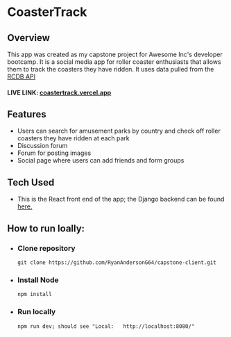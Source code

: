 # CoasterTrack

## Overview

This app was created as my capstone project for Awesome Inc's developer bootcamp.  It is a social media app for roller coaster enthusiasts that allows them to track the coasters they have ridden.  It uses data pulled from the [RCDB API](https://github.com/fabianrguez/rcdb-api)

#### LIVE LINK: [coastertrack.vercel.app](coastertrack.vercel.app)

## Features

-   Users can search for amusement parks by country and check off roller coasters they have ridden at each park
-   Discussion forum
-   Forum for posting images
-   Social page where users can add friends and form groups

## Tech Used

-   This is the React front end of the app; the Django backend can be found [here.](https://github.com/RyanAndersonG64/capstone-server)

## How to run loally:

-   ### Clone repository
        git clone https://github.com/RyanAndersonG64/capstone-client.git

-   ### Install Node
        npm install

-   ### Run locally
        npm run dev; should see "Local:   http://localhost:8080/"